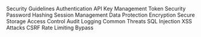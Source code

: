 
Security Guidelines
Authentication
API Key Management
Token Security
Password Hashing
Session Management
Data Protection
Encryption
Secure Storage
Access Control
Audit Logging
Common Threats
SQL Injection
XSS Attacks
CSRF
Rate Limiting Bypass
